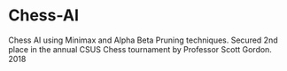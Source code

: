 # Chess-AI
Chess AI using Minimax and Alpha Beta Pruning techniques. Secured 2nd place in the annual CSUS Chess tournament by Professor Scott Gordon. 2018
